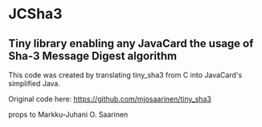 # JCSha3
## Tiny library enabling any JavaCard the usage of Sha-3 Message Digest algorithm

This code was created by translating tiny_sha3 from C into JavaCard's simplified Java.

Original code here: https://github.com/mjosaarinen/tiny_sha3

props to Markku-Juhani O. Saarinen
